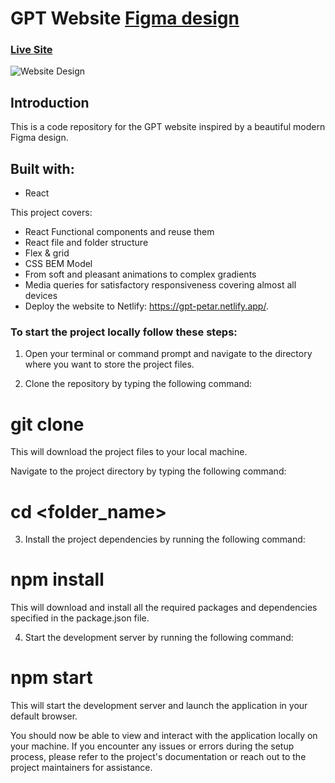 # GPT Website  [Figma design](https://www.figma.com/file/EhhiqRjUAVvbzNH1CsvZve/gpt3-(Copy)?node-id=0%3A59&mode=dev)
### [Live Site](https://gpt-petar.netlify.app/)

![Website Design](https://i.ibb.co/TR5LW9z/image.png)

## Introduction
This is a code repository for the GPT website inspired by a beautiful modern Figma design. 

## Built with:
- React

This project covers:
- React Functional components and reuse them
- React file and folder structure
- Flex & grid
- CSS BEM Model
- From soft and pleasant animations to complex gradients
- Media queries for satisfactory responsiveness covering almost all devices
- Deploy the website to Netlify: https://gpt-petar.netlify.app/.

### To start the project locally follow these steps:

1. Open your terminal or command prompt and navigate to the directory where you want to store the project files.

2. Clone the repository by typing the following command:
 # git clone

This will download the project files to your local machine.

Navigate to the project directory by typing the following command:
 # cd <folder_name>

3. Install the project dependencies by running the following command:
 # npm install
This will download and install all the required packages and dependencies specified in the package.json file.

4. Start the development server by running the following command:
 # npm start
This will start the development server and launch the application in your default browser.

You should now be able to view and interact with the application locally on your machine. If you encounter any issues or errors during the setup process, please refer to the project's documentation or reach out to the project maintainers for assistance.
